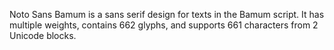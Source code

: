 Noto Sans Bamum is a sans serif design for texts in the Bamum script. It has multiple weights, contains 662 glyphs, and supports 661 characters from 2 Unicode blocks.